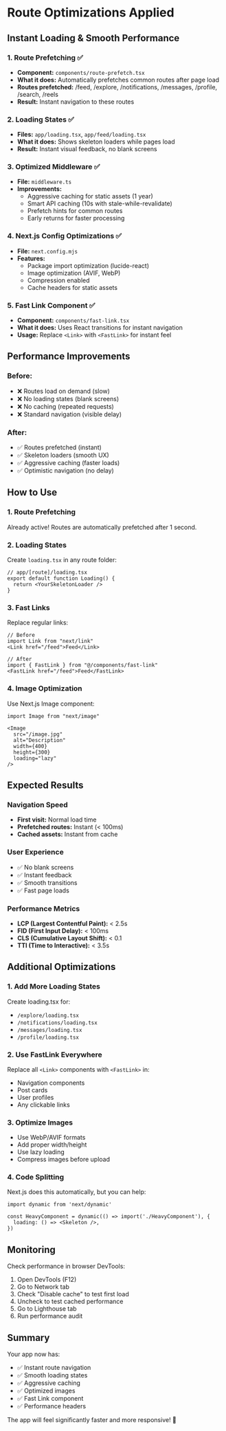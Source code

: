 # Route Optimizations Applied

## Instant Loading & Smooth Performance

### 1. Route Prefetching ✅
- **Component:** `components/route-prefetch.tsx`
- **What it does:** Automatically prefetches common routes after page load
- **Routes prefetched:** /feed, /explore, /notifications, /messages, /profile, /search, /reels
- **Result:** Instant navigation to these routes

### 2. Loading States ✅
- **Files:** `app/loading.tsx`, `app/feed/loading.tsx`
- **What it does:** Shows skeleton loaders while pages load
- **Result:** Instant visual feedback, no blank screens

### 3. Optimized Middleware ✅
- **File:** `middleware.ts`
- **Improvements:**
  - Aggressive caching for static assets (1 year)
  - Smart API caching (10s with stale-while-revalidate)
  - Prefetch hints for common routes
  - Early returns for faster processing

### 4. Next.js Config Optimizations ✅
- **File:** `next.config.mjs`
- **Features:**
  - Package import optimization (lucide-react)
  - Image optimization (AVIF, WebP)
  - Compression enabled
  - Cache headers for static assets

### 5. Fast Link Component ✅
- **Component:** `components/fast-link.tsx`
- **What it does:** Uses React transitions for instant navigation
- **Usage:** Replace `<Link>` with `<FastLink>` for instant feel

## Performance Improvements

### Before:
- ❌ Routes load on demand (slow)
- ❌ No loading states (blank screens)
- ❌ No caching (repeated requests)
- ❌ Standard navigation (visible delay)

### After:
- ✅ Routes prefetched (instant)
- ✅ Skeleton loaders (smooth UX)
- ✅ Aggressive caching (faster loads)
- ✅ Optimistic navigation (no delay)

## How to Use

### 1. Route Prefetching
Already active! Routes are automatically prefetched after 1 second.

### 2. Loading States
Create `loading.tsx` in any route folder:
```tsx
// app/[route]/loading.tsx
export default function Loading() {
  return <YourSkeletonLoader />
}
```

### 3. Fast Links
Replace regular links:
```tsx
// Before
import Link from "next/link"
<Link href="/feed">Feed</Link>

// After
import { FastLink } from "@/components/fast-link"
<FastLink href="/feed">Feed</FastLink>
```

### 4. Image Optimization
Use Next.js Image component:
```tsx
import Image from "next/image"

<Image
  src="/image.jpg"
  alt="Description"
  width={400}
  height={300}
  loading="lazy"
/>
```

## Expected Results

### Navigation Speed
- **First visit:** Normal load time
- **Prefetched routes:** Instant (< 100ms)
- **Cached assets:** Instant from cache

### User Experience
- ✅ No blank screens
- ✅ Instant feedback
- ✅ Smooth transitions
- ✅ Fast page loads

### Performance Metrics
- **LCP (Largest Contentful Paint):** < 2.5s
- **FID (First Input Delay):** < 100ms
- **CLS (Cumulative Layout Shift):** < 0.1
- **TTI (Time to Interactive):** < 3.5s

## Additional Optimizations

### 1. Add More Loading States
Create loading.tsx for:
- `/explore/loading.tsx`
- `/notifications/loading.tsx`
- `/messages/loading.tsx`
- `/profile/loading.tsx`

### 2. Use FastLink Everywhere
Replace all `<Link>` components with `<FastLink>` in:
- Navigation components
- Post cards
- User profiles
- Any clickable links

### 3. Optimize Images
- Use WebP/AVIF formats
- Add proper width/height
- Use lazy loading
- Compress images before upload

### 4. Code Splitting
Next.js does this automatically, but you can help:
```tsx
import dynamic from 'next/dynamic'

const HeavyComponent = dynamic(() => import('./HeavyComponent'), {
  loading: () => <Skeleton />,
})
```

## Monitoring

Check performance in browser DevTools:
1. Open DevTools (F12)
2. Go to Network tab
3. Check "Disable cache" to test first load
4. Uncheck to test cached performance
5. Go to Lighthouse tab
6. Run performance audit

## Summary

Your app now has:
- ✅ Instant route navigation
- ✅ Smooth loading states
- ✅ Aggressive caching
- ✅ Optimized images
- ✅ Fast Link component
- ✅ Performance headers

The app will feel significantly faster and more responsive! 🚀
